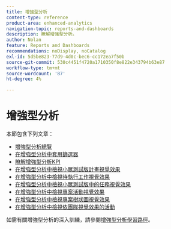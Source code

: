 ```yaml
---
title: 增強型分析
content-type: reference
product-area: enhanced-analytics
navigation-topic: reports-and-dashboards
description: 瞭解增強型分析。
author: Nolan
feature: Reports and Dashboards
recommendations: noDisplay, noCatalog
exl-id: 5d5be823-77d9-4d0c-bec6-cc172ea7f50b
source-git-commit: 530c4451f4720a1710350f8e822e343794b63e87
workflow-type: tm+mt
source-wordcount: '87'
ht-degree: 4%

---
```


# 增強型分析

本節包含下列文章：

* [增強型分析總覽](../enhanced-analytics/enhanced-analytics-overview.md)
* [在增強型分析中套用篩選器](../enhanced-analytics/use-enhanced-analytics-filters.md)
* [瞭解增強型分析KPI](../enhanced-analytics/understand-enhanced-analytics-kpis.md)
* [在增強型分析中檢視小眾測試版計畫視覺效果](../enhanced-analytics/flight-plan-overview.md)
* [在增強型分析中檢視待執行工作視覺效果](../enhanced-analytics/burndown-overview.md)
* [在增強型分析中檢視小眾測試版中的任務視覺效果](../enhanced-analytics/tasks-in-flight-overview.md)
* [在增強型分析中檢視專案活動視覺效果](../enhanced-analytics/project-activity-overview.md)
* [在增強型分析中檢視專案樹狀圖視覺效果](../enhanced-analytics/project-treemap-overview.md)
* [在增強型分析中檢視依團隊視覺效果的活動](../enhanced-analytics/activity-by-team-overview.md)
<!--
* [View the Resource capacity visualization in Enhanced analytics](../enhanced-analytics/resource-capacity-overview.md) 
* [View the Team capacity visualization in Enhanced analytics](../enhanced-analytics/team-capacity-overview.md) 
* [View Enhanced analytics visualizations by duration](../enhanced-analytics/view-enhanced-analytics-charts-duration.md)-->

<!--
  <li data-mc-conditions="QuicksilverOrClassic.Draft mode"><a href="../enhanced-analytics/trend-views-overview.md" class="MCXref xref" xrefformat="{para}">Trend views overview</a> </li>
  -->

如需有關增強型分析的深入訓練，請參閱[增強型分析學習路徑](https://one.workfront.com/s/enhanced-analytics-program)。
